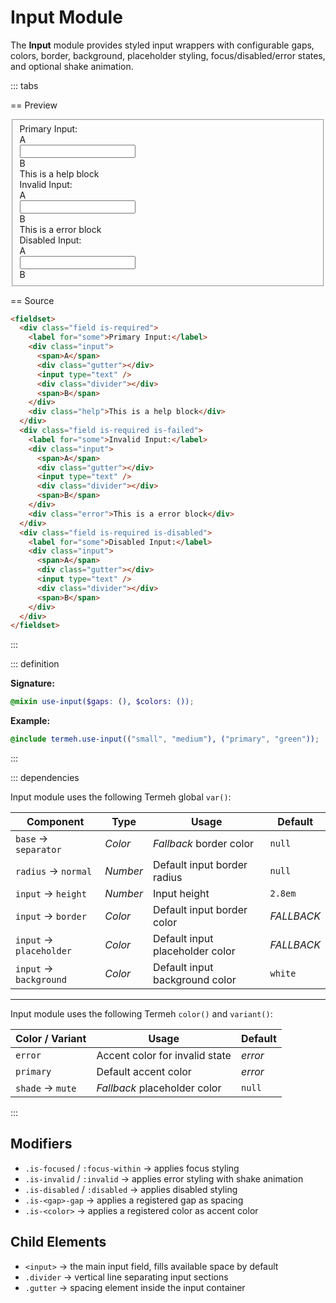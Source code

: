 # Input Module

The **Input** module provides styled input wrappers with configurable gaps, colors, border, background, placeholder styling, focus/disabled/error states, and optional shake animation.

::: tabs

== Preview

<!-- markdownlint-disable MD033 -->
<Preview height="3rem">
  <div class="demo">
    <fieldset>
      <div class="field is-required">
        <label for="some">Primary Input:</label>
        <div class="input">
          <span>A</span>
          <div class="gutter"></div>
          <input type="text" />
          <div class="divider"></div>
          <span>B</span>
        </div>
        <div class="help">This is a help block</div>
      </div>
      <div class="field is-required is-failed">
        <label for="some">Invalid Input:</label>
        <div class="input">
          <span>A</span>
          <div class="gutter"></div>
          <input type="text" />
          <div class="divider"></div>
          <span>B</span>
        </div>
        <div class="error">This is a error block</div>
      </div>
      <div class="field is-required is-disabled">
        <label for="some">Disabled Input:</label>
        <div class="input">
          <span>A</span>
          <div class="gutter"></div>
          <input type="text" />
          <div class="divider"></div>
          <span>B</span>
        </div>
      </div>
    </fieldset>
  </div>
</Preview>
<!-- markdownlint-enable MD033 -->

== Source

```html
<fieldset>
  <div class="field is-required">
    <label for="some">Primary Input:</label>
    <div class="input">
      <span>A</span>
      <div class="gutter"></div>
      <input type="text" />
      <div class="divider"></div>
      <span>B</span>
    </div>
    <div class="help">This is a help block</div>
  </div>
  <div class="field is-required is-failed">
    <label for="some">Invalid Input:</label>
    <div class="input">
      <span>A</span>
      <div class="gutter"></div>
      <input type="text" />
      <div class="divider"></div>
      <span>B</span>
    </div>
    <div class="error">This is a error block</div>
  </div>
  <div class="field is-required is-disabled">
    <label for="some">Disabled Input:</label>
    <div class="input">
      <span>A</span>
      <div class="gutter"></div>
      <input type="text" />
      <div class="divider"></div>
      <span>B</span>
    </div>
  </div>
</fieldset>
```

:::

::: definition

**Signature:**

```scss
@mixin use-input($gaps: (), $colors: ());
```

**Example:**

```scss
@include termeh.use-input(("small", "medium"), ("primary", "green"));
```

:::

::: dependencies

Input module uses the following Termeh global `var()`:

| Component               | Type     | Usage                           | Default    |
| ----------------------- | -------- | ------------------------------- | ---------- |
| `base` → `separator`    | _Color_  | _Fallback_ border color           | `null`     |
| `radius` → `normal`     | _Number_ | Default input border radius     | `null`     |
| `input` → `height`      | _Number_ | Input height                    | `2.8em`    |
| `input` → `border`      | _Color_  | Default input border color      | _FALLBACK_ |
| `input` → `placeholder` | _Color_  | Default input placeholder color | _FALLBACK_ |
| `input` → `background`  | _Color_  | Default input background color  | `white`    |

---

Input module uses the following Termeh `color()` and `variant()`:

| Color / Variant  | Usage                          | Default |
| ---------------- | ------------------------------ | ------- |
| `error`          | Accent color for invalid state | _error_ |
| `primary`        | Default accent color           | _error_ |
| `shade` → `mute` | _Fallback_ placeholder color     | `null`  |

:::

## Modifiers

- `.is-focused` / `:focus-within` → applies focus styling
- `.is-invalid` / `:invalid` → applies error styling with shake animation
- `.is-disabled` / `:disabled` → applies disabled styling
- `.is-<gap>-gap` → applies a registered gap as spacing
- `.is-<color>` → applies a registered color as accent color

## Child Elements

- `<input>` → the main input field, fills available space by default
- `.divider` → vertical line separating input sections
- `.gutter` → spacing element inside the input container
